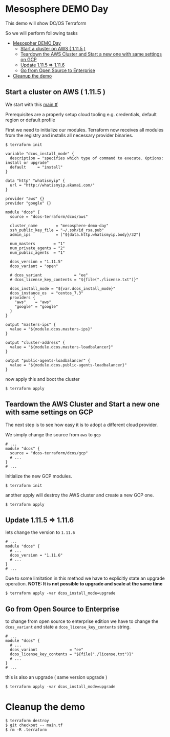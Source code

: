 # Mesosphere DEMO Day
This demo will show DC/OS Terraform

So we will perform following tasks

<!-- TOC START min:1 max:3 link:true update:true -->
- [Mesospher DEMO Day](#mesospher-demo-day)
  - [Start a cluster on AWS ( 1.11.5 )](#start-a-cluster-on-aws--1115-)
  - [Teardown the AWS Cluster and Start a new one with same settings on GCP](#teardown-the-aws-cluster-and-start-a-new-one-with-same-settings-on-gcp)
  - [Update 1.11.5 => 1.11.6](#update-1115--1116)
  - [Go from Open Source to Enterprise](#go-from-open-source-to-enterprise)
- [Cleanup the demo](#cleanup-the-demo)

<!-- TOC END -->



## Start a cluster on AWS ( 1.11.5 )
We start with this [main.tf](./main.tf)

Prerequisites are a properly setup cloud tooling e.g. credentials, default region or default profile

First we need to initialize our modules. Terraform now receives all modules from the registry and installs all necessary provider binaries.

```
$ terraform init
```

```hcl
variable "dcos_install_mode" {
  description = "specifies which type of command to execute. Options: install or upgrade"
  default     = "install"
}

data "http" "whatismyip" {
  url = "http://whatismyip.akamai.com/"
}

provider "aws" {}
provider "google" {}

module "dcos" {
  source = "dcos-terraform/dcos/aws"

  cluster_name        = "mesosphere-demo-day"
  ssh_public_key_file = "~/.ssh/id_rsa.pub"
  admin_ips           = ["${data.http.whatismyip.body}/32"]

  num_masters        = "1"
  num_private_agents = "2"
  num_public_agents  = "1"

  dcos_version = "1.11.5"
  dcos_variant = "open"

  # dcos_variant              = "ee"
  # dcos_license_key_contents = "${file("./license.txt")}"

  dcos_install_mode = "${var.dcos_install_mode}"
  dcos_instance_os  = "centos_7.3"
  providers {
    "aws"    = "aws"
    "google" = "google"
  }
}

output "masters-ips" {
  value = "${module.dcos.masters-ips}"
}

output "cluster-address" {
  value = "${module.dcos.masters-loadbalancer}"
}

output "public-agents-loadbalancer" {
  value = "${module.dcos.public-agents-loadbalancer}"
}

```

now apply this and boot the cluster

```
$ terraform apply
```

## Teardown the AWS Cluster and Start a new one with same settings on GCP
The next step is to see how easy it is to adopt a different cloud provider.

We simply change the source from `aws` to `gcp`

```hcl
# ...
module "dcos" {
  source = "dcos-terraform/dcos/gcp"
  # ...
}
# ...
```

Initialize the new GCP modules.

```
$ terraform init
```

another apply will destroy the AWS cluster and create a new GCP one.

```
$ terraform apply
```

## Update 1.11.5 => 1.11.6
lets change the version to `1.11.6`

```hcl
# ...
module "dcos" {
  # ...
  dcos_version = "1.11.6"
  # ...
}
# ...
```

Due to some limitation in this method we have to explicitly state an upgrade operation.
__NOTE: It is not possible to upgrade and scale at the same time__

```
$ terraform apply -var dcos_install_mode=upgrade
```

## Go from Open Source to Enterprise
to change from open source to enterprise edition we have to change the `dcos_variant` and state a `dcos_license_key_contents` string.

```hcl
# ...
module "dcos" {
  # ...
  dcos_variant              = "ee"
  dcos_license_key_contents = "${file("./license.txt")}"
  # ...
}
# ...
```

this is also an upgrade ( same version upgrade )

```
$ terraform apply -var dcos_install_mode=upgrade
```


# Cleanup the demo
```
$ terraform destroy
$ git checkout -- main.tf
$ rm -R .terraform
```
